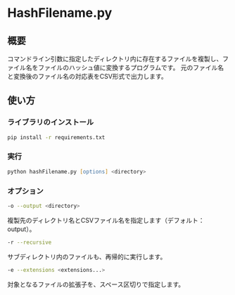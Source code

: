 # HashFilename.py

## 概要

コマンドライン引数に指定したディレクトリ内に存在するファイルを複製し、ファイル名をファイルのハッシュ値に変換するプログラムです。
元のファイル名と変換後のファイル名の対応表をCSV形式で出力します。

## 使い方

### ライブラリのインストール

```zsh
pip install -r requirements.txt
```

### 実行

```zsh
python hashFilename.py [options] <directory>
```

### オプション

```zsh
-o --output <directory>
```

複製先のディレクトリ名とCSVファイル名を指定します（デフォルト： output）。

```zsh
-r --recursive
```

サブディレクトリ内のファイルも、再帰的に実行します。

```zsh
-e --extensions <extensions...>
```

対象となるファイルの拡張子を、スペース区切りで指定します。
